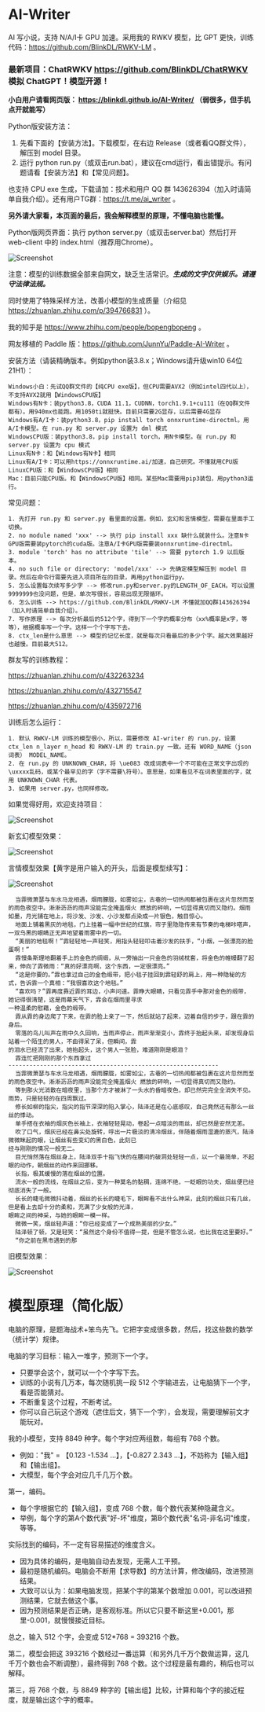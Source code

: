 # AI-Writer
AI 写小说，支持 N/A/I卡 GPU 加速。采用我的 RWKV 模型，比 GPT 更快，训练代码：https://github.com/BlinkDL/RWKV-LM 。

### 最新项目：ChatRWKV https://github.com/BlinkDL/ChatRWKV 模拟 ChatGPT！模型开源！

**小白用户请看网页版： https://blinkdl.github.io/AI-Writer/ （弱很多，但手机点开就能写）**

Python版安装方法：
1. 先看下面的【安装方法】。下载模型，在右边 Release（或者看QQ群文件），解压到 model 目录。
2. 运行 python run.py（或双击run.bat），建议在cmd运行，看出错提示。有问题请看【安装方法】和【常见问题】。

也支持 CPU exe 生成，下载请加：技术和用户 QQ 群 143626394（加入时请简单自我介绍）。还有用户TG群：https://t.me/ai_writer 。

**另外请大家看，本页面的最后，我会解释模型的原理，不懂电脑也能懂。**

Python版网页界面：执行 python server.py（或双击server.bat）然后打开 web-client 中的 index.html（推荐用Chrome）。

![Screenshot](server.jpg)

注意：模型的训练数据全部来自网文，缺乏生活常识。***生成的文字仅供娱乐。请遵守法律法规。***

同时使用了特殊采样方法，改善小模型的生成质量（介绍见 https://zhuanlan.zhihu.com/p/394766831 ）。

我的知乎是 https://www.zhihu.com/people/bopengbopeng 。

网友移植的 Paddle 版：https://github.com/JunnYu/Paddle-AI-Writer 。

安装方法（请装精确版本。例如python装3.8.x；Windows请升级win10 64位21H1）：
```
Windows小白：先试QQ群文件的【纯CPU exe版】，但CPU需要AVX2（例如intel四代以上），不支持AVX2就用【WindowsCPU版】
Windows有N卡：装python3.8，CUDA 11.1，CUDNN，torch1.9.1+cu111（在QQ群文件都有）。用940mx也能跑。用1050ti就挺快。目前只需要2G显存，以后需要4G显存
Windows有A/I卡：装python3.8，pip install torch onnxruntime-directml。用A/I卡模型。在 run.py 和 server.py 设置为 dml 模式
WindowsCPU版：装python3.8，pip install torch，用N卡模型。在 run.py 和 server.py 设置为 cpu 模式
Linux有N卡：和【Windows有N卡】相同
Linux有A/I卡：可以用https://onnxruntime.ai/加速，自己研究。不懂就用CPU版
LinuxCPU版：和【WindowsCPU版】相同
Mac：目前只能CPU版。和【WindowsCPU版】相同。某些Mac需要用pip3装包，用python3运行。
```
常见问题：
```
1. 先打开 run.py 和 server.py 看里面的设置。例如，玄幻和言情模型，需要在里面手工切换。
2. no module named 'xxx' --> 执行 pip install xxx 缺什么就装什么。注意N卡GPU版需要装pytorch的cuda版。注意A/I卡GPU版需要装onnxruntime-directml。
3. module 'torch' has no attribute 'tile' --> 需要 pytorch 1.9 以后版本。
4. no such file or directory: 'model/xxx' --> 先确定模型解压到 model 目录。然后在命令行需要先进入项目所在的目录，再用python运行py。
5. 怎么设置每次续写多少字 --> 修改run.py和server.py的LENGTH_OF_EACH。可以设置9999999也没问题，但是，单次写很长，容易出现无限循环。
6. 怎么训练 --> https://github.com/BlinkDL/RWKV-LM 不懂就加QQ群143626394（加入时请简单自我介绍）。
7. 写作原理 --> 每次分析最后的512个字，得到下一个字的概率分布（xx%概率是x字，等等），根据概率写一个字。这样一个个字写下去。
8. ctx_len是什么意思 --> 模型的记忆长度，就是每次只看最后的多少个字。越大效果越好也越慢。目前最大512。
```
群友写的训练教程：

https://zhuanlan.zhihu.com/p/432263234

https://zhuanlan.zhihu.com/p/432715547

https://zhuanlan.zhihu.com/p/435972716

训练后怎么运行：
```
1. 默认 RWKV-LM 训练的模型很小，所以，需要修改 AI-writer 的 run.py，设置 ctx_len n_layer n_head 和 RWKV-LM 的 train.py 一致。还有 WORD_NAME（json词表） MODEL_NAME。
2. 在 run.py 的 UNKNOWN_CHAR，将 \ue083 改成词表中一个不可能在正常文字出现的\uxxxx乱码，或某个最罕见的字（字不需要\符号）。意思是，如果看见不在词表里面的字，就用 UNKNOWN_CHAR 代表。
3. 如果用 server.py，也同样修改。
```

如果觉得好用，欢迎支持项目：

![Screenshot](alipay.png)

新玄幻模型效果：

![Screenshot](AI-Writer.jpg)

言情模型效果【黄字是用户输入的开头，后面是模型续写】：

![Screenshot](AI-writer-yq.png)

```
  当霏微萧瑟与车水马龙相遇，烟雨朦胧，如雾如尘，古巷的一切热闹都被包裹在这片忽然而至的雨色夜空中。淅淅沥沥的雨声没能完全掩盖烟火 燃放的砰响，一切显得真切而又隐约。烟雨如墨，月光铺在地上，将沙发、沙发、小沙发都点染成一片银色，触目惊心。
  地面上铺着黑灰的地毯，门上挂着一幅中世纪的红旗，帘子里隐隐传来有节奏的电梯咔嗒声，一双乌黑的眼睛正无声地望着雨雾中的一切。
  “美丽的地毯啊！”霏轻轻地一声轻笑，用指头轻轻叩击着沙发的扶手，“小烟，一张漂亮的脸蛋啊！”
  霏慢条斯理地翻着手上的金色的绸缎，从一旁抽出一只金色的羽绒枕套，将金色的帷幔翻了起来，伸向了霏微雨：“真的好漂亮啊，这个东西，一定很漂亮。”
  “这是你要的。”霏也拿过自己的金色缎带，把小毯子挂回到霏轻舒的肩上，用一种隐秘的方式，告诉霏一个真相：“我很喜欢这个地毯。”
  “喜欢吗？”霏再度靠近霏的耳边，小声问道。霏睁大眼睛，只看见霏手中那对金色的缎带，她记得很清楚，这是雨幕天气下，霏会在烟雨里寻求
一种温柔的慰藉，金色的缎带。
  霏从霏的身边爬了下来，在霏的脸上亲了一下，然后就站了起来，迈着自信的步子，跟在霏的身后。
  零落的鸟儿叫声在雨中久久回响，当雨声停止，雨声渐渐变小，霏终于抬起头来，却发现身后站着一个陌生的男人，不由得呆了呆，但瞬间，霏
的泪水已经流了出来，她抬起头，这个男人一张脸，难道刚刚是眼泪？
  霏连忙把刚刚的那个东西拿过
------------------------------------------------------------
  当霏微萧瑟与车水马龙相遇，烟雨朦胧，如雾如尘，古巷的一切热闹都被包裹在这片忽然而至的雨色夜空中。淅淅沥沥的雨声没能完全掩盖烟火 燃放的砰响，一切显得真切而又隐约。
  等到那火光消散在暗夜里，当那个方才被淋了一头水的昏暗夜色，却已然完完全全消失不见。雨势，只是轻轻的在四周飘过。
  修长如柳的指尖，指尖的指节深深的陷入掌心，陆泽还是在心底感叹，自己竟然还有那么一丝丝的悸动。
  单手搭在衣袖的烟灰色长袖上，衣袖轻轻晃动，卷起一点暗淡的雨丝，却已然是安然无恙。
  吹了口气，烟灰已经在鼻尖处旋转，呼出一片极淡的清冷烟丝，伴随着烟雨湿漉的蒸汽，陆泽微微眯起的眼，让烟丝有些变幻的黑白色，此刻已
经与刚刚的情况一般无二。
  目光悄然落在烟丝身上，陆泽双手十指飞快的在腰间的破洞处轻轻一点，以一个最简单，不起眼的动作，朝烟丝的动作来回挪移。
  长指，极其缓慢的落在烟丝的位置。
  流水一般的流线，在烟丝之后，变为一种莫名的黏稠，连绵不绝，一眨眼的功夫，烟丝便已经彻底消失了一般。
  长长的睫毛微微抖动着，烟丝的长长的睫毛下，眼眸看不出什么神采，此刻的烟丝只有几丝，但是看上去却十分的柔和，充满了少女般的光泽，
眼眸之间的神采，与她的眼眸一模一样。
  微微一笑，烟丝轻声道：“你已经变成了一个成熟美丽的少女。”
  陆泽顿了顿，又是轻笑：“虽然这个身份不值得一提，但是不管怎么说，也比我在这里要好。”
  “你之前在黑市遇到的那
```

旧模型效果：

![Screenshot](AI-Writer.gif)

# 模型原理（简化版）

电脑的原理，是题海战术+笨鸟先飞。它把字变成很多数，然后，找这些数的数学（统计学）规律。

电脑的学习目标：输入一堆字，预测下一个字。
* 只要学会这个，就可以一个个字写下去。
* 训练的小说有几万本，每次随机挑一段 512 个字输进去，让电脑猜下一个字，看是否能猜对。
* 不断重复这个过程，不断考试。
* 你可以自己玩这个游戏（遮住后文，猜下一个字），会发现，需要理解前文才能玩对。

我的小模型，支持 8849 种字。每个字对应两组数，每组有 768 个数。
* 例如："我" = 【0.123 -1.534 ...】，【-0.827 2.343 ...】，不妨称为【输入组】和【输出组】。
* 大模型，每个字会对应几千几万个数。

第一，编码。
* 每个字根据它的【输入组】，变成 768 个数，每个数代表某种隐藏含义。
* 举例，每个字的第A个数代表"好-坏"维度，第B个数代表"名词-非名词"维度，等等。

实际找到的编码，不一定有容易描述的维度含义。
* 因为具体的编码，是电脑自动去发现，无需人工干预。
* 最初是随机编码。电脑会不断用【求导数】的方法计算，修改编码，改进预测结果。
* 大致可以认为：如果电脑发现，把某个字的第某个数增加 0.001，可以改进预测结果，它就去做这个事。
* 因为预测结果是否正确，是客观标准。所以它只要不断这里+0.001，那里-0.001，就慢慢接近目标。

总之，输入 512 个字，会变成 512*768 =  393216 个数。

第二，模型会把这 393216 个数经过一番运算（和另外几千万个数做运算，这几千万个数也会不断调整），最终得到 768 个数。这个过程是最有趣的，稍后也可以解释。

第三，将 768 个数，与 8849 种字的【输出组】比较，计算和每个字的接近程度，就是输出这个字的概率。
